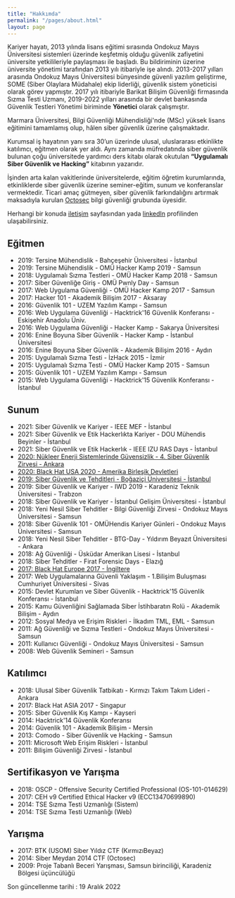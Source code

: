 ```yaml
---
title: "Hakkımda"
permalink: "/pages/about.html"
layout: page
---
```


Kariyer hayatı, 2013 yılında lisans eğitimi sırasında Ondokuz Mayıs Üniversitesi sistemleri üzerinde keşfetmiş olduğu güvenlik zafiyetini üniversite yetkilileriyle paylaşması ile başladı. Bu bildiriminin üzerine üniversite yönetimi tarafından 2013 yılı itibariyle işe alındı. 2013-2017 yılları arasında Ondokuz Mayıs Üniversitesi bünyesinde güvenli yazılım geliştirme, SOME (Siber Olaylara Müdahale) ekip liderliği, güvenlik sistem yöneticisi olarak görev yapmıştır. 2017 yılı itibariyle Barikat Bilişim Güvenliği firmasında Sızma Testi Uzmanı, 2019-2022 yılları arasında bir devlet bankasında Güvenlik Testleri Yönetimi biriminde **Yönetici** olarak çalışmıştır.

Marmara Üniversitesi, Bilgi Güvenliği Mühendisliği'nde (MSc) yüksek lisans eğitimini tamamlamış olup, hâlen siber güvenlik üzerine çalışmaktadır.

Kurumsal iş hayatının yanı sıra 30’un üzerinde ulusal, uluslararası etkinlikte katılımcı, eğitmen olarak yer aldı. Aynı zamanda müfredatında siber güvenlik bulunan çoğu üniversitede yardımcı ders kitabı olarak okutulan **“Uygulamalı Siber Güvenlik ve Hacking”** kitabının yazarıdır.

İşinden arta kalan vakitlerinde üniversitelerde, eğitim öğretim kurumlarında, etkinliklerde siber güvenlik üzerine seminer-eğitim, sunum ve konferanslar vermektedir. Ticari amaç gütmeyen, siber güvenlik farkındalığını artırmak maksadıyla kurulan [Octosec](http://www.octosec.net) bilgi güvenliği grubunda üyesidir.

Herhangi bir konuda [iletişim](/pages/contact.html) sayfasından yada [linkedIn](https://www.linkedin.com/in/altinkaynak) profilinden ulaşabilirsiniz.


## Eğitmen

- 2019: Tersine Mühendislik - Bahçeşehir Üniversitesi - İstanbul
- 2019: Tersine Mühendislik - OMÜ Hacker Kamp 2019 - Samsun
- 2018: Uygulamalı Sızma Testleri - OMÜ Hacker Kamp 2018 - Samsun
- 2017: Siber Güvenliğe Giriş - OMÜ Pwnly Day - Samsun
- 2017: Web Uygulama Güvenliği - OMÜ Hacker Kamp 2017 - Samsun
- 2017: Hacker 101 - Akademik Bilişim 2017 - Aksaray
- 2016: Güvenlik 101 - UZEM Yazılım Kampı - Samsun
- 2016: Web Uygulama Güvenliği - Hacktrick'16 Güvenlik Konferansı - Eskişehir Anadolu Üniv.
- 2016: Web Uygulama Güvenliği - Hacker Kamp - Sakarya Üniversitesi
- 2016: Enine Boyuna Siber Güvenlik - Hacker Kamp - İstanbul Üniversitesi
- 2016: Enine Boyuna Siber Güvenlik - Akademik Bilişim 2016 - Aydın
- 2015: Uygulamalı Sızma Testi - İzHack 2015 - İzmir
- 2015: Uygulamalı Sızma Testi - OMÜ Hacker Kamp 2015 - Samsun
- 2015: Güvenlik 101 - UZEM Yazılım Kampı - Samsun
- 2015: Web Uygulama Güvenliği - Hacktrick'15 Güvenlik Konferansı - İstanbul

## Sunum

- 2021: Siber Güvenlik ve Kariyer - IEEE MEF - İstanbul
- 2021: Siber Güvenlik ve Etik Hackerlıkta Kariyer - DOU Mühendis Beyinler - İstanbul
- 2021: Siber Güvenlik ve Etik Hackerlık - IEEE IZU RAS Days - İstanbul
- [2020: Nükleer Enerji Sistemlerinde Güvensizlik - 4. Siber Güvenlik Zirvesi - Ankara](https://www.youtube.com/watch?v=I8_OuF6SHfg)
- [2020: Black Hat USA 2020 - Amerika Birleşik Devletleri](https://www.blackhat.com/us-20/arsenal/schedule/presenters.html#mustafa-altinkaynak-36665)
- [2019: Siber Güvenlik ve Tehditleri - Boğaziçi Üniversitesi - İstanbul](https://www.youtube.com/watch?v=VRYVTrbgmdY)
- 2019: Siber Güvenlik ve Kariyer - IWD 2019 - Karadeniz Teknik Üniversitesi - Trabzon
- 2018: Siber Güvenlik ve Kariyer - İstanbul Gelişim Üniversitesi - İstanbul
- 2018: Yeni Nesil Siber Tehditler - Bilgi Güvenliği Zirvesi - Ondokuz Mayıs Üniversitesi - Samsun
- 2018: Siber Güvenlik 101 - OMÜHendis Kariyer Günleri - Ondokuz Mayıs Üniversitesi - Samsun
- 2018: Yeni Nesil Siber Tehditler - BTG-Day - Yıldırım Beyazıt Üniversitesi - Ankara
- 2018: Ağ Güvenliği - Üsküdar Amerikan Lisesi - İstanbul
- 2018: Siber Tehditler - Firat Forensic Days - Elazığ
- [2017: Black Hat Europe 2017 - İngiltere](https://www.blackhat.com/eu-17/presenters/Mustafa-Altinkaynak.html)
- 2017: Web Uygulamalarına Güvenli Yaklaşım - 1.Bilişim Buluşması Cumhuriyet Üniversitesi - Sivas
- 2015: Devlet Kurumları ve Siber Güvenlik - Hacktrick'15 Güvenlik Konferansı - İstanbul
- 2015: Kamu Güvenliğini Sağlamada Siber İstihbaratın Rolü - Akademik Bilişim - Aydın
- 2012: Sosyal Medya ve Erişim Riskleri - İlkadım TML, EML - Samsun
- 2011: Ağ Güvenliği ve Sızma Testleri - Ondokuz Mayıs Üniversitesi - Samsun
- 2011: Kullanıcı Güvenliği - Ondokuz Mayıs Üniversitesi - Samsun
- 2008: Web Güvenlik Semineri - Samsun


## Katılımcı
- 2018: Ulusal Siber Güvenlik Tatbikatı - Kırmızı Takım Takım Lideri - Ankara
- 2017: Black Hat ASIA 2017 - Singapur
- 2015: Siber Güvenlik Kış Kampı - Kayseri
- 2014: Hacktrick'14 Güvenlik Konferansı
- 2014: Güvenlik 101 - Akademik Bilişim - Mersin
- 2013: Comodo - Siber Güvenlik ve Hacking - Samsun
- 2011: Microsoft Web Erişim Riskleri - İstanbul
- 2011: Bilişim Güvenliği Zirvesi - İstanbul

## Sertifikasyon ve Yarışma
- 2018: OSCP - Offensive Security Certified Professional (OS-101-014629)
- 2017: CEH v9 Certified Ethical Hacker v9 (ECC13470699890)
- 2014: TSE Sızma Testi Uzmanlığı (Sistem)
- 2014: TSE Sızma Testi Uzmanlığı (Web)

## Yarışma
- 2017: BTK (USOM) Siber Yıldız CTF (KırmızıBeyaz)
- 2014: Siber Meydan 2014 CTF (Octosec)
- 2009: Proje Tabanlı Beceri Yarışması, Samsun birinciliği, Karadeniz Bölgesi üçüncülüğü

Son güncellenme tarihi : 19 Aralık 2022

